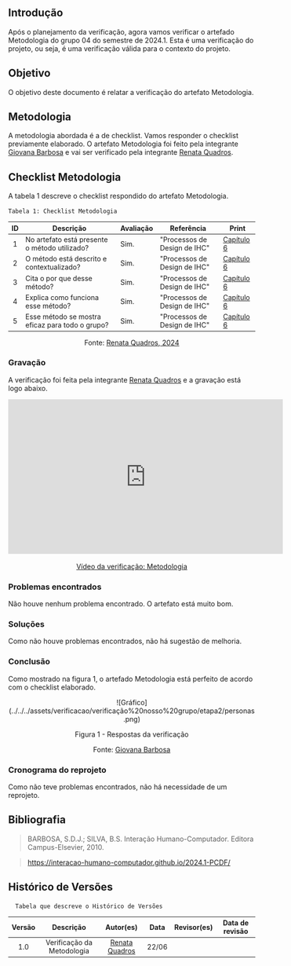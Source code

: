 ## Introdução
Após o planejamento da verificação, agora vamos verificar o artefado Metodologia do grupo 04 do semestre de 2024.1. Esta é uma verificação do projeto, ou seja, é uma verificação válida para o contexto do projeto.

## Objetivo 
O objetivo deste documento é relatar a verificação do artefato Metodologia.

## Metodologia
A metodologia abordada é a de checklist. Vamos responder o checklist previamente elaborado. O artefato Metodologia foi feito pela integrante [Giovana Barbosa](https://github.com/gio221) e vai ser verificado pela integrante [Renata Quadros](https://github.com/Renatinha28).

## Checklist Metodologia
A tabela 1 descreve o checklist respondido do artefato Metodologia.

    Tabela 1: Checklist Metodologia
| ID | Descrição | Avaliação | Referência | Print |
| :----: | --------- | ---------- | ----------- | ------- |
| 1 | No artefato está presente o método utilizado? | Sim. |"Processos de Design de IHC" | [Capítulo 6](image-4.png) |
| 2 | O método está descrito e contextualizado? | Sim. | "Processos de Design de IHC" | [Capítulo 6](image-4.png) |
| 3 | Cita o por que desse método? | Sim. | "Processos de Design de IHC" | [Capítulo 6](image-4.png) |
| 4 | Explica como funciona esse método? | Sim. | "Processos de Design de IHC" | [Capítulo 6](image-4.png) |
| 5 | Esse método se mostra eficaz para todo o grupo? | Sim. | "Processos de Design de IHC" | [Capítulo 6](image-4.png) |

<center> <p>Fonte: <a href="https://github.com/Renatinha28">Renata Quadros, 2024</a></p></center>

### Gravação
A verificação foi feita pela integrante [Renata Quadros](https://github.com/Renatinha28) e a gravação está logo abaixo.

<p style="text-align: center">
    <iframe width="560" height="315" src="https://www.youtube.com/embed/IlB7p35lAIk" title="YouTube video player" frameborder="0" allow="accelerometer; autoplay; clipboard-write; encrypted-media; gyroscope; picture-in-picture; web-share" referrerpolicy="strict-origin-when-cross-origin" allowfullscreen></iframe>
</p>
<p style="text-align: center">
    <a href="https://www.youtube.com/watch?v=IlB7p35lAIk" target="_blank">Vídeo da verificação: Metodologia </a>
</p>

### Problemas encontrados
Não houve nenhum problema encontrado. O artefato está muito bom.

### Soluções
Como não houve problemas encontrados, não há sugestão de melhoria.

### Conclusão
Como mostrado na figura 1, o artefado Metodologia está perfeito de acordo com o checklist elaborado.
<center>
![Gráfico](../../../assets/verificacao/verificação%20nosso%20grupo/etapa2/personas.png)
<div align="center">
<p> Figura 1 - Respostas da verificação </p>
 <center>  <p>Fonte: <a href="https://github.com/gio221">Giovana Barbosa</a></p></center>        
</div></center>

### Cronograma do reprojeto
Como não teve problemas encontrados, não há necessidade de um reprojeto.

## Bibliografia
> BARBOSA, S.D.J.; SILVA, B.S. Interação Humano-Computador. Editora Campus-Elsevier, 2010.

> https://interacao-humano-computador.github.io/2024.1-PCDF/

## Histórico de Versões
      Tabela que descreve o Histórico de Versões

|     Versão       |     Descrição      |      Autor(es)      | Data           |  Revisor(es)          |Data de revisão|
| :----------------------------------------------------------: | :-------------------------------: | :-------------------------------------------------: | :-------------------------------: |  :-------------------------------: | :-------------------------------: |
| 1.0 | Verificação da Metodologia| [Renata Quadros](https://github.com/Renatinha28)  | 22/06 | 